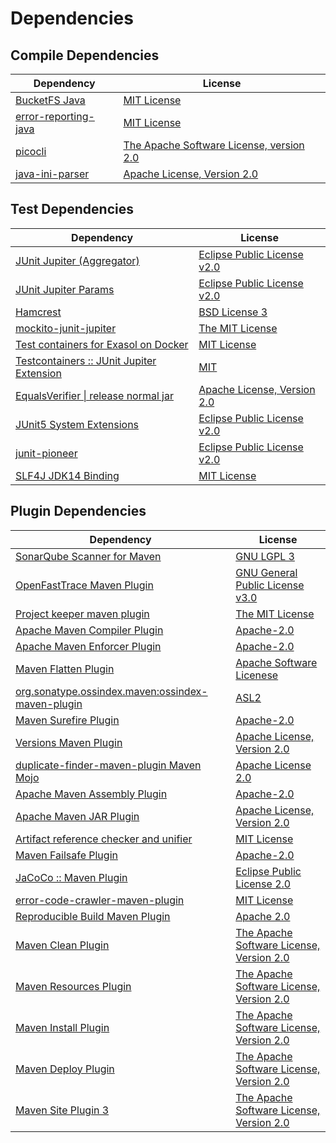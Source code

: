 <!-- @formatter:off -->
# Dependencies

## Compile Dependencies

| Dependency                | License                                       |
| ------------------------- | --------------------------------------------- |
| [BucketFS Java][0]        | [MIT License][1]                              |
| [error-reporting-java][2] | [MIT License][3]                              |
| [picocli][4]              | [The Apache Software License, version 2.0][5] |
| [java-ini-parser][6]      | [Apache License, Version 2.0][5]              |

## Test Dependencies

| Dependency                                      | License                           |
| ----------------------------------------------- | --------------------------------- |
| [JUnit Jupiter (Aggregator)][7]                 | [Eclipse Public License v2.0][8]  |
| [JUnit Jupiter Params][7]                       | [Eclipse Public License v2.0][8]  |
| [Hamcrest][9]                                   | [BSD License 3][10]               |
| [mockito-junit-jupiter][11]                     | [The MIT License][12]             |
| [Test containers for Exasol on Docker][13]      | [MIT License][14]                 |
| [Testcontainers :: JUnit Jupiter Extension][15] | [MIT][16]                         |
| [EqualsVerifier \| release normal jar][17]      | [Apache License, Version 2.0][18] |
| [JUnit5 System Extensions][19]                  | [Eclipse Public License v2.0][20] |
| [junit-pioneer][21]                             | [Eclipse Public License v2.0][8]  |
| [SLF4J JDK14 Binding][22]                       | [MIT License][23]                 |

## Plugin Dependencies

| Dependency                                              | License                                       |
| ------------------------------------------------------- | --------------------------------------------- |
| [SonarQube Scanner for Maven][24]                       | [GNU LGPL 3][25]                              |
| [OpenFastTrace Maven Plugin][26]                        | [GNU General Public License v3.0][27]         |
| [Project keeper maven plugin][28]                       | [The MIT License][29]                         |
| [Apache Maven Compiler Plugin][30]                      | [Apache-2.0][18]                              |
| [Apache Maven Enforcer Plugin][31]                      | [Apache-2.0][18]                              |
| [Maven Flatten Plugin][32]                              | [Apache Software Licenese][18]                |
| [org.sonatype.ossindex.maven:ossindex-maven-plugin][33] | [ASL2][5]                                     |
| [Maven Surefire Plugin][34]                             | [Apache-2.0][18]                              |
| [Versions Maven Plugin][35]                             | [Apache License, Version 2.0][18]             |
| [duplicate-finder-maven-plugin Maven Mojo][36]          | [Apache License 2.0][37]                      |
| [Apache Maven Assembly Plugin][38]                      | [Apache-2.0][18]                              |
| [Apache Maven JAR Plugin][39]                           | [Apache License, Version 2.0][18]             |
| [Artifact reference checker and unifier][40]            | [MIT License][41]                             |
| [Maven Failsafe Plugin][42]                             | [Apache-2.0][18]                              |
| [JaCoCo :: Maven Plugin][43]                            | [Eclipse Public License 2.0][44]              |
| [error-code-crawler-maven-plugin][45]                   | [MIT License][46]                             |
| [Reproducible Build Maven Plugin][47]                   | [Apache 2.0][5]                               |
| [Maven Clean Plugin][48]                                | [The Apache Software License, Version 2.0][5] |
| [Maven Resources Plugin][49]                            | [The Apache Software License, Version 2.0][5] |
| [Maven Install Plugin][50]                              | [The Apache Software License, Version 2.0][5] |
| [Maven Deploy Plugin][51]                               | [The Apache Software License, Version 2.0][5] |
| [Maven Site Plugin 3][52]                               | [The Apache Software License, Version 2.0][5] |

[0]: https://github.com/exasol/bucketfs-java/
[1]: https://github.com/exasol/bucketfs-java/blob/main/LICENSE
[2]: https://github.com/exasol/error-reporting-java/
[3]: https://github.com/exasol/error-reporting-java/blob/main/LICENSE
[4]: https://picocli.info
[5]: http://www.apache.org/licenses/LICENSE-2.0.txt
[6]: https://github.com/vincentrussell/java-ini-parser
[7]: https://junit.org/junit5/
[8]: https://www.eclipse.org/legal/epl-v20.html
[9]: http://hamcrest.org/JavaHamcrest/
[10]: http://opensource.org/licenses/BSD-3-Clause
[11]: https://github.com/mockito/mockito
[12]: https://github.com/mockito/mockito/blob/main/LICENSE
[13]: https://github.com/exasol/exasol-testcontainers/
[14]: https://github.com/exasol/exasol-testcontainers/blob/main/LICENSE
[15]: https://java.testcontainers.org
[16]: http://opensource.org/licenses/MIT
[17]: https://www.jqno.nl/equalsverifier
[18]: https://www.apache.org/licenses/LICENSE-2.0.txt
[19]: https://github.com/itsallcode/junit5-system-extensions
[20]: http://www.eclipse.org/legal/epl-v20.html
[21]: https://junit-pioneer.org/
[22]: http://www.slf4j.org
[23]: http://www.opensource.org/licenses/mit-license.php
[24]: http://sonarsource.github.io/sonar-scanner-maven/
[25]: http://www.gnu.org/licenses/lgpl.txt
[26]: https://github.com/itsallcode/openfasttrace-maven-plugin
[27]: https://www.gnu.org/licenses/gpl-3.0.html
[28]: https://github.com/exasol/project-keeper/
[29]: https://github.com/exasol/project-keeper/blob/main/LICENSE
[30]: https://maven.apache.org/plugins/maven-compiler-plugin/
[31]: https://maven.apache.org/enforcer/maven-enforcer-plugin/
[32]: https://www.mojohaus.org/flatten-maven-plugin/
[33]: https://sonatype.github.io/ossindex-maven/maven-plugin/
[34]: https://maven.apache.org/surefire/maven-surefire-plugin/
[35]: https://www.mojohaus.org/versions/versions-maven-plugin/
[36]: https://github.com/basepom/duplicate-finder-maven-plugin
[37]: http://www.apache.org/licenses/LICENSE-2.0.html
[38]: https://maven.apache.org/plugins/maven-assembly-plugin/
[39]: https://maven.apache.org/plugins/maven-jar-plugin/
[40]: https://github.com/exasol/artifact-reference-checker-maven-plugin/
[41]: https://github.com/exasol/artifact-reference-checker-maven-plugin/blob/main/LICENSE
[42]: https://maven.apache.org/surefire/maven-failsafe-plugin/
[43]: https://www.jacoco.org/jacoco/trunk/doc/maven.html
[44]: https://www.eclipse.org/legal/epl-2.0/
[45]: https://github.com/exasol/error-code-crawler-maven-plugin/
[46]: https://github.com/exasol/error-code-crawler-maven-plugin/blob/main/LICENSE
[47]: http://zlika.github.io/reproducible-build-maven-plugin
[48]: http://maven.apache.org/plugins/maven-clean-plugin/
[49]: http://maven.apache.org/plugins/maven-resources-plugin/
[50]: http://maven.apache.org/plugins/maven-install-plugin/
[51]: http://maven.apache.org/plugins/maven-deploy-plugin/
[52]: http://maven.apache.org/plugins/maven-site-plugin/
